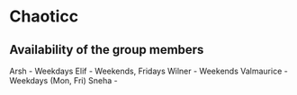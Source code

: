 # Chaoticc 

## Availability of the group members

Arsh - Weekdays
Elif - Weekends, Fridays
Wilner - Weekends
Valmaurice - Weekdays (Mon, Fri)
Sneha - 
